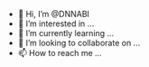 - 👋 Hi, I’m @DNNABI
- 👀 I’m interested in ...
- 🌱 I’m currently learning ...
- 💞️ I’m looking to collaborate on ...
- 📫 How to reach me ...

<!---
DNNABI/DNNABI is a ✨ special ✨ repository because its `README.md` (this file) appears on your GitHub profile.
You can click the Preview link to take a look at your changes.
--->
